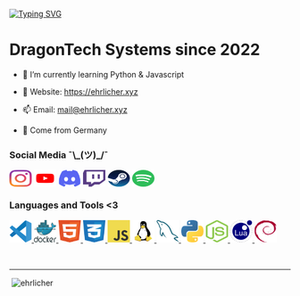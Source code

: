 <a href="https://ehrlicher.xyz"><img src="https://readme-typing-svg.demolab.com?font=DragonCrew&pause=1000&color=651AF7&width=435&lines=Hi+%F0%9F%91%8B%2C+I'm+Ehrlicher+%3A)" alt="Typing SVG" /></a>

# DragonTech Systems since 2022

- 🌱 I’m currently learning Python & Javascript

- 🏮 Website: https://ehrlicher.xyz
- 📫 Email: mail@ehrlicher.xyz

- 🌸 Come from Germany

<h3 align="left">Social Media ¯\_(ツ)_/¯</h3>
<p align="left">
<a href="https://instagram.com/ehrlichertv" target="blank"><img align="center" src="./img/instagram.svg" alt="ehrlichertv" height="30" width="40" /></a>
<a href="https://www.youtube.com/@ehrlichertv" target="blank"><img align="center" src="./img/youtube.svg" alt="Ehrlicher" height="30" width="40" /></a>
<a href="https://discord.gg/T7djC84HmZ" target="blank"><img align="center" src="./img/discord-new.svg" alt="[discord.gg/T7djC84HmZ](https://discord.gg/T7djC84HmZ)" height="30" width="40" /></a>
<a href="https://twitch.tv/ehrlichertv" target="blank"><img align="center" src="./img/twitch.svg" alt="[twitch.tv/ehrlichertv](https://twitch.tv/ehrlichertv)" height="30" width="40" /></a>
<a href="https://steamcommunity.com/id/ehrlicher" target="blank"><img align="center" src="./img/steam.svg" alt="[steamcommunity.com/id/ehrlicher](https://steamcommunity.com/id/ehrlicher)" height="30" width="40" /></a>
<a href="https://open.spotify.com/user/f0swipbji3p5dt2fnoquhuuzn" target="blank"><img align="center" src="./img/spotify.svg" alt="[open.spotify.com/user/f0swipbji3p5dt2fnoquhuuzn](https://open.spotify.com/user/f0swipbji3p5dt2fnoquhuuzn)" height="30" width="40" /></a>

</p>

<h3 align="left">Languages and Tools <3</h3>
<p align="left"> <a href="https://code.visualstudio.com/" target="_blank" rel="noreferrer"> <img src="./img/vscode.svg" alt="vscode" width="40" height="40"/> </a> <a href="https://www.docker.com/" target="_blank" rel="noreferrer"> <img src="./img/docker.svg" alt="docker" width="40" height="40"/> </a> <a href="https://www.w3.org/html/" target="_blank" rel="noreferrer"> <img src="./img/html5.svg" alt="html5" width="40" height="40"/> </a> <a href="https://www.w3.org/Style/CSS/" target="_blank" rel="noreferrer"> <img src="./img/css3.svg" alt="css3" width="40" height="40"/> </a> <a href="https://www.javascript.com/" target="_blank" rel="noreferrer"> <img src="./img/javascript.svg" alt="javascript" width="40" height="40"/> </a> <a href="https://www.linux.org/" target="_blank" rel="noreferrer"> <img src="./img/linux.svg" alt="linux" width="40" height="40"/> </a> <a href="https://www.mysql.com/" target="_blank" rel="noreferrer"> <img src="./img/mysql.svg" alt="mysql" width="40" height="40"/> </a> <a href="https://www.python.org/" target="_blank" rel="noreferrer"> <img src="./img/python.svg" alt="python" width="40" height="40"/> </a> <a href="https://nodejs.org/" target="_blank" rel="noreferrer"> <img src="./img/nodejs.svg" alt="nodejs" width="40" height="40"/> </a> <a href="https://www.lua.org/" target="_blank" rel="noreferrer"> <img src="./img/lua.svg" alt="lua" width="40" height="40"/> </a> <a href="https://www.debian.org/" target="_blank" rel="noreferrer"> <img src="./img/debian.svg" alt="debian" width="40" height="40"/> </a> </p>

<br />
  
---

<p>&nbsp;<img align="center" src="https://github-readme-stats.vercel.app/api?username=ehrlicher&show_icons=true&theme=tokyonight" alt="ehrlicher" /></p>
